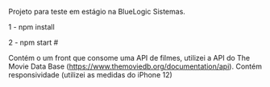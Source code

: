 Projeto para teste em estágio na BlueLogic Sistemas.

1 -  npm install 

2 -  npm start # 

Contém o um front que consome uma API de filmes, utilizei a API  do The Movie Data Base (https://www.themoviedb.org/documentation/api).
Contém responsividade (utilizei as medidas do iPhone 12)


